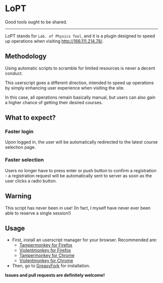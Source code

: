 # LoPT
Good tools ought to be shared.

---

LoPT stands for `Lab. of Physics Tool`, and it is a plugin designed to speed up operations when visiting http://166.111.214.78/.

## Methodology

Using automatic scripts to scramble for limited resources is never a decent conduct.

This userscript goes a different direction, intended to speed up operations by simply enhancing user experience when visiting the site.

In this case, all operations remain basically manual, but users can also gain a higher chance of getting their desired courses.

## What to expect?

### Faster login

Upon logged in, the user will be automatically redirected to the latest course selection page.

### Faster selection

Users no longer have to press enter or push button to confirm a registration - a registration request will be automatically sent to server as soon as the user clicks a radio button.

## Warning

This script has never been in use! (In fact, I myself have never ever been able to reserve a single session!) 

## Usage

- First, install an userscript manager for your browser. Recommended are:
  - [Tampermonkey for Firefox](https://addons.mozilla.org/zh-CN/firefox/addon/tampermonkey/)
  - [Violentmonkey for Firefox](https://addons.mozilla.org/en-US/firefox/addon/violentmonkey/)
  - [Tampermonkey for Chrome](https://chrome.google.com/webstore/detail/tampermonkey/dhdgffkkebhmkfjojejmpbldmpobfkfo)
  - [Violentmonkey for Chrome](https://chrome.google.com/webstore/detail/violentmonkey/jinjaccalgkegednnccohejagnlnfdag)
- Then, go to [GreasyFork](https://greasyfork.org/zh-CN/scripts/412112-lopt) for installation.

**Issues and pull requests are definitely welcome!**
